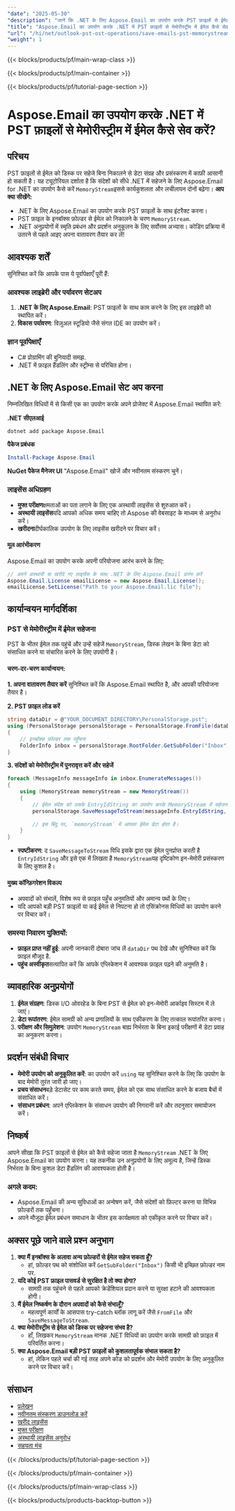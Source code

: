 ```yaml
---
"date": "2025-05-30"
"description": "जानें कि .NET के लिए Aspose.Email का उपयोग करके PST फ़ाइलों से ईमेल को सीधे मेमोरीस्ट्रीम में कुशलतापूर्वक कैसे निकाला जाए, जिससे आपके ईमेल प्रोसेसिंग वर्कफ़्लो को अनुकूलित किया जा सके।"
"title": "Aspose.Email का उपयोग करके .NET में PST फ़ाइलों से मेमोरीस्ट्रीम में ईमेल कैसे सेव करें?"
"url": "/hi/net/outlook-pst-ost-operations/save-emails-pst-memorystream-aspose-dotnet/"
"weight": 1
---
```


{{< blocks/products/pf/main-wrap-class >}}

{{< blocks/products/pf/main-container >}}

{{< blocks/products/pf/tutorial-page-section >}}
# Aspose.Email का उपयोग करके .NET में PST फ़ाइलों से मेमोरीस्ट्रीम में ईमेल कैसे सेव करें?
## परिचय
PST फ़ाइलों से ईमेल को डिस्क पर सहेजे बिना निकालने से डेटा संग्रह और प्रसंस्करण में काफ़ी आसानी हो सकती है। यह ट्यूटोरियल दर्शाता है कि संदेशों को सीधे .NET में सहेजने के लिए Aspose.Email for .NET का उपयोग कैसे करें `MemoryStream`इससे कार्यकुशलता और लचीलापन दोनों बढ़ेगा।
**आप क्या सीखेंगे:**
- .NET के लिए Aspose.Email का उपयोग करके PST फ़ाइलों के साथ इंटरैक्ट करना।
- PST फ़ाइल के इनबॉक्स फ़ोल्डर से ईमेल को निकालने के चरण `MemoryStream`.
- .NET अनुप्रयोगों में स्मृति प्रबंधन और प्रदर्शन अनुकूलन के लिए सर्वोत्तम अभ्यास।
कोडिंग प्रक्रिया में उतरने से पहले आइए अपना वातावरण तैयार कर लें!

## आवश्यक शर्तें
सुनिश्चित करें कि आपके पास ये पूर्वापेक्षाएँ पूरी हैं:

### आवश्यक लाइब्रेरी और पर्यावरण सेटअप
1. **.NET के लिए Aspose.Email**: PST फ़ाइलों के साथ काम करने के लिए इस लाइब्रेरी को स्थापित करें।
2. **विकास पर्यावरण**: विज़ुअल स्टूडियो जैसे संगत IDE का उपयोग करें।

### ज्ञान पूर्वापेक्षाएँ
- C# प्रोग्रामिंग की बुनियादी समझ.
- .NET में फ़ाइल हैंडलिंग और स्ट्रीम्स से परिचित होना।

## .NET के लिए Aspose.Email सेट अप करना
निम्नलिखित विधियों में से किसी एक का उपयोग करके अपने प्रोजेक्ट में Aspose.Email स्थापित करें:

**.NET सीएलआई**
```shell
dotnet add package Aspose.Email
```

**पैकेज प्रबंधक**
```powershell
Install-Package Aspose.Email
```

**NuGet पैकेज मैनेजर UI**
"Aspose.Email" खोजें और नवीनतम संस्करण चुनें।

### लाइसेंस अधिग्रहण
- **मुफ्त परीक्षण**क्षमताओं का पता लगाने के लिए एक अस्थायी लाइसेंस से शुरुआत करें।
- **अस्थायी लाइसेंस**यदि आपको अधिक समय चाहिए तो Aspose की वेबसाइट के माध्यम से अनुरोध करें।
- **खरीदना**दीर्घकालिक उपयोग के लिए लाइसेंस खरीदने पर विचार करें।

#### मूल आरंभीकरण
Aspose.Email का उपयोग करके अपनी परियोजना आरंभ करने के लिए:
```csharp
// अपने अस्थायी या खरीदे गए लाइसेंस के साथ .NET के लिए Aspose.Email प्रारंभ करें
Aspose.Email.License emailLicense = new Aspose.Email.License();
emailLicense.SetLicense("Path to your Aspose.Email.lic file");
```

## कार्यान्वयन मार्गदर्शिका
### PST से मेमोरीस्ट्रीम में ईमेल सहेजना
PST के भीतर ईमेल तक पहुंचें और उन्हें सहेजें `MemoryStream`, डिस्क लेखन के बिना डेटा को संसाधित करने या संचारित करने के लिए उपयोगी है।

#### चरण-दर-चरण कार्यान्वयन:
**1. अपना वातावरण तैयार करें**
सुनिश्चित करें कि Aspose.Email स्थापित है, और आपकी परियोजना तैयार है।

**2. PST फ़ाइल लोड करें**
```csharp
string dataDir = @"YOUR_DOCUMENT_DIRECTORY\PersonalStorage.pst";
using (PersonalStorage personalStorage = PersonalStorage.FromFile(dataDir))
{
    // इनबॉक्स फ़ोल्डर तक पहुँचना
    FolderInfo inbox = personalStorage.RootFolder.GetSubFolder("Inbox");
}
```
**3. संदेशों को मेमोरीस्ट्रीम में पुनरावृत्त करें और सहेजें**
```csharp
foreach (MessageInfo messageInfo in inbox.EnumerateMessages())
{
    using (MemoryStream memoryStream = new MemoryStream())
    {
        // ईमेल संदेश को उसके EntryIdString का उपयोग करके MemoryStream में सहेजना
        personalStorage.SaveMessageToStream(messageInfo.EntryIdString, memoryStream);
        
        // इस बिंदु पर, `memoryStream` में आपका ईमेल डेटा होता है।
    }
}
```
- **स्पष्टीकरण**: द `SaveMessageToStream` विधि इसके द्वारा एक ईमेल पुनर्प्राप्त करती है `EntryIdString` और इसे एक में लिखता है `MemoryStream`यह दृष्टिकोण इन-मेमोरी प्रसंस्करण के लिए कुशल है।

#### मुख्य कॉन्फ़िगरेशन विकल्प
- अपवादों को संभालें, विशेष रूप से फ़ाइल पहुँच अनुमतियों और अमान्य पथों के लिए।
- यदि आपको बड़ी PST फ़ाइलों या कई ईमेल से निपटना हो तो एसिंक्रोनस विधियों का उपयोग करने पर विचार करें।

### समस्या निवारण युक्तियों:
- **फ़ाइल प्राप्त नहीं हुई**: अपनी जानकारी दोबारा जांच लें `dataDir` पथ देखें और सुनिश्चित करें कि फ़ाइल मौजूद है.
- **पहुंच अस्वीकृत**सत्यापित करें कि आपके एप्लिकेशन में आवश्यक फ़ाइल पढ़ने की अनुमति है।

## व्यावहारिक अनुप्रयोगों
1. **ईमेल संग्रहण**: डिस्क I/O ओवरहेड के बिना PST से ईमेल को इन-मेमोरी आर्काइव सिस्टम में ले जाएं।
2. **डेटा रूपांतरण**: ईमेल सामग्री को अन्य प्रणालियों के साथ एकीकरण के लिए तत्काल रूपांतरित करना।
3. **परीक्षण और सिमुलेशन**: उपयोग `MemoryStream` बाह्य निर्भरता के बिना इकाई परीक्षणों में डेटा प्रवाह का अनुकरण करना।

## प्रदर्शन संबंधी विचार
- **मेमोरी उपयोग को अनुकूलित करें**: का उपयोग करें `using` यह सुनिश्चित करने के लिए कि उपयोग के बाद मेमोरी तुरंत जारी हो जाए।
- **प्रचय संसाधन**बड़े डेटासेट पर काम करते समय, ईमेल को एक साथ संसाधित करने के बजाय बैचों में संसाधित करें।
- **संसाधन प्रबंधन**: अपने एप्लिकेशन के संसाधन उपयोग की निगरानी करें और तदनुसार समायोजन करें।

## निष्कर्ष
आपने सीखा कि PST फ़ाइलों से ईमेल को कैसे सहेजा जाता है `MemoryStream` .NET के लिए Aspose.Email का उपयोग करना। यह तकनीक उन अनुप्रयोगों के लिए अमूल्य है, जिन्हें डिस्क निर्भरता के बिना कुशल डेटा हैंडलिंग की आवश्यकता होती है।
### अगले कदम:
- Aspose.Email की अन्य सुविधाओं का अन्वेषण करें, जैसे संदेशों को फ़िल्टर करना या विभिन्न फ़ोल्डरों तक पहुँचना।
- अपने मौजूदा ईमेल प्रबंधन समाधान के भीतर इस कार्यक्षमता को एकीकृत करने पर विचार करें।

## अक्सर पूछे जाने वाले प्रश्न अनुभाग
1. **क्या मैं इनबॉक्स के अलावा अन्य फ़ोल्डरों से ईमेल सहेज सकता हूँ?**
   - हां, फ़ोल्डर पथ को संशोधित करें `GetSubFolder("Inbox")` किसी भी इच्छित फ़ोल्डर नाम पर.
2. **यदि कोई PST फ़ाइल पासवर्ड से सुरक्षित है तो क्या होगा?**
   - सामग्री तक पहुंचने से पहले आपको क्रेडेंशियल प्रदान करने या सुरक्षा हटाने की आवश्यकता होगी।
3. **मैं ईमेल निष्कर्षण के दौरान अपवादों को कैसे संभालूँ?**
   - महत्वपूर्ण कार्यों के आसपास try-catch ब्लॉक लागू करें जैसे `FromFile` और `SaveMessageToStream`.
4. **क्या मेमोरीस्ट्रीम से ईमेल को डिस्क पर सहेजना संभव है?**
   - हाँ, लिखकर `MemoryStream` मानक .NET विधियों का उपयोग करके सामग्री को फ़ाइल में परिवर्तित करना।
5. **क्या Aspose.Email बड़ी PST फ़ाइलों को कुशलतापूर्वक संभाल सकता है?**
   - हां, लेकिन पहले चर्चा की गई तरह अपने कोड को प्रदर्शन और मेमोरी उपयोग के लिए अनुकूलित करने पर विचार करें।

## संसाधन
- [प्रलेखन](https://reference.aspose.com/email/net/)
- [नवीनतम संस्करण डाउनलोड करें](https://releases.aspose.com/email/net/)
- [खरीद लाइसेंस](https://purchase.aspose.com/buy)
- [मुफ्त परीक्षण](https://releases.aspose.com/email/net/)
- [अस्थायी लाइसेंस अनुरोध](https://purchase.aspose.com/temporary-license/)
- [सहयता मंच](https://forum.aspose.com/c/email/10)

{{< /blocks/products/pf/tutorial-page-section >}}

{{< /blocks/products/pf/main-container >}}

{{< /blocks/products/pf/main-wrap-class >}}

{{< blocks/products/products-backtop-button >}}